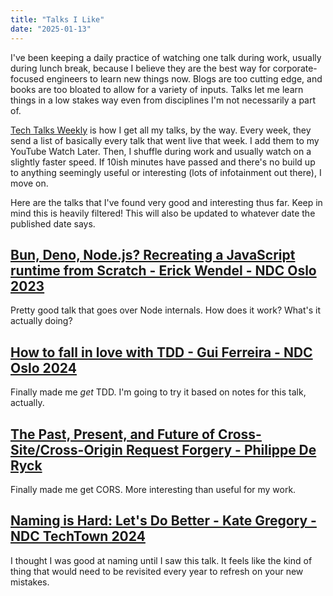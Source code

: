 ```yaml
---
title: "Talks I Like"
date: "2025-01-13"
---
```


I've been keeping a daily practice of watching one talk during work, usually during lunch break, because I believe they are the best way for corporate-focused engineers to learn new things now. Blogs are too cutting edge, and books are too bloated to allow for a variety of inputs. Talks let me learn things in a low stakes way even from disciplines I'm not necessarily a part of.

[Tech Talks Weekly](https://techtalksweekly.substack.com) is how I get all my talks, by the way. Every week, they send a list of basically every talk that went live that week. I add them to my YouTube Watch Later. Then, I shuffle during work and usually watch on a slightly faster speed. If 10ish minutes have passed and there's no build up to anything seemingly useful or interesting (lots of infotainment out there), I move on.

Here are the talks that I've found very good and interesting thus far. Keep in mind this is heavily filtered! This will also be updated to whatever date the published date says.

## [Bun, Deno, Node.js? Recreating a JavaScript runtime from Scratch - Erick Wendel - NDC Oslo 2023](https://www.youtube.com/watch?v=uNGDW3snVyA)

Pretty good talk that goes over Node internals. How does it work? What's it actually doing?

## [How to fall in love with TDD - Gui Ferreira - NDC Oslo 2024](https://www.youtube.com/watch?v=vXnTMjMe5Eg)

Finally made me *get* TDD. I'm going to try it based on notes for this talk, actually.

## [The Past, Present, and Future of Cross-Site/Cross-Origin Request Forgery - Philippe De Ryck](https://www.youtube.com/watch?v=9ZimlztLa1g)

Finally made me get CORS. More interesting than useful for my work.

## [Naming is Hard: Let's Do Better - Kate Gregory - NDC TechTown 2024](https://www.youtube.com/watch?v=aiy5TrU-Hwc)

I thought I was good at naming until I saw this talk. It feels like the kind of thing that would need to be revisited every year to refresh on your new mistakes.

